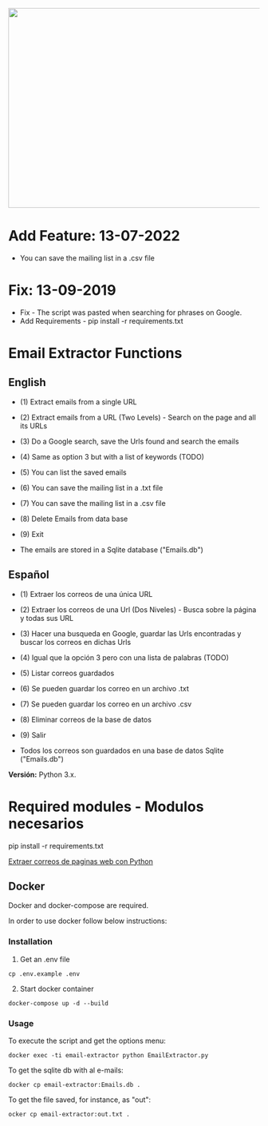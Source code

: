 <p align="center">
  <img width="560" height="400" src="https://github.com/DiegoCaraballo/Email-extractor/blob/master/EmailExtractor.PNG">
</p>

# Add Feature: 13-07-2022
- You can save the mailing list in a .csv file

# Fix: 13-09-2019
- Fix - The script was pasted when searching for phrases on Google.
- Add Requirements - pip install -r requirements.txt

# Email Extractor Functions

## English 
- (1) Extract emails from a single URL
- (2) Extract emails from a URL (Two Levels) - Search on the page and all its URLs
- (3) Do a Google search, save the Urls found and search the emails
- (4) Same as option 3 but with a list of keywords (TODO)
- (5) You can list the saved emails
- (6) You can save the mailing list in a .txt file
- (7) You can save the mailing list in a .csv file
- (8) Delete Emails from data base
- (9) Exit

- The emails are stored in a Sqlite database ("Emails.db")

## Español
- (1) Extraer los correos de una única URL
- (2) Extraer los correos de una Url (Dos Niveles) - Busca sobre la página y todas sus URL
- (3) Hacer una busqueda en Google, guardar las Urls encontradas y buscar los correos en dichas Urls
- (4) Igual que la opción 3 pero con una lista de palabras (TODO)
- (5) Listar correos guardados
- (6) Se pueden guardar los correo en un archivo .txt
- (7) Se pueden guardar los correo en un archivo .csv
- (8) Eliminar correos de la base de datos
- (9) Salir

- Todos los correos son guardados en una base de datos Sqlite ("Emails.db")

**Versión:** Python 3.x.

# Required modules - Modulos necesarios

pip install -r requirements.txt

[Extraer correos de paginas web con Python](http://www.pythondiario.com/2018/04/extraer-correos-electronicos-de-paginas.html)

## Docker

Docker and docker-compose are required.

In order to use docker follow below instructions:

### Installation 

1. Get an .env file

```
cp .env.example .env
```

2. Start docker container

```
docker-compose up -d --build
```

### Usage

To execute the script and get the options menu:

```
docker exec -ti email-extractor python EmailExtractor.py
```

To get the sqlite db with al e-mails:

```
docker cp email-extractor:Emails.db .
```

To get the file saved, for instance, as "out":

```
ocker cp email-extractor:out.txt .
```

